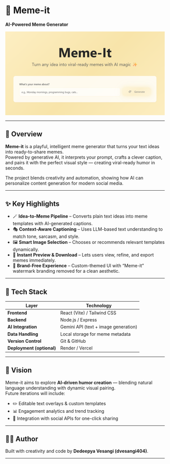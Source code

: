 # 🎨 Meme-it  
**AI-Powered Meme Generator**

![Meme-it Demo](./Meme-It.png) <!-- Replace with your own image path -->

---

## 🧠 Overview
**Meme-it** is a playful, intelligent meme generator that turns your text ideas into ready-to-share memes.  
Powered by generative AI, it interprets your prompt, crafts a clever caption, and pairs it with the perfect visual style — creating viral-ready humor in seconds.

The project blends creativity and automation, showing how AI can personalize content generation for modern social media.

---

## ✨ Key Highlights
- 🪄 **Idea-to-Meme Pipeline** – Converts plain text ideas into meme templates with AI-generated captions.  
- 🎭 **Context-Aware Captioning** – Uses LLM-based text understanding to match tone, sarcasm, and style.  
- 🖼️ **Smart Image Selection** – Chooses or recommends relevant templates dynamically.  
- 💬 **Instant Preview & Download** – Lets users view, refine, and export memes immediately.  
- 🎨 **Brand-Free Experience** – Custom-themed UI with “Meme-it” watermark branding removed for a clean aesthetic.  

---

## 🧩 Tech Stack
| Layer | Technology |
|-------|-------------|
| **Frontend** | React (Vite) / Tailwind CSS |
| **Backend** | Node.js / Express |
| **AI Integration** | Gemini API (text + image generation) |
| **Data Handling** | Local storage for meme metadata |
| **Version Control** | Git & GitHub |
| **Deployment (optional)** | Render / Vercel |

---

## 🚀 Vision
Meme-it aims to explore **AI-driven humor creation** — blending natural language understanding with dynamic visual pairing.  
Future iterations will include:
- ✏️ Editable text overlays & custom templates  
- 📊 Engagement analytics and trend tracking  
- 🧩 Integration with social APIs for one-click sharing  

---

## 🧑‍💻 Author
Built with creativity and code by **Dedeepya Vesangi (dvesangi404)**. 

---
